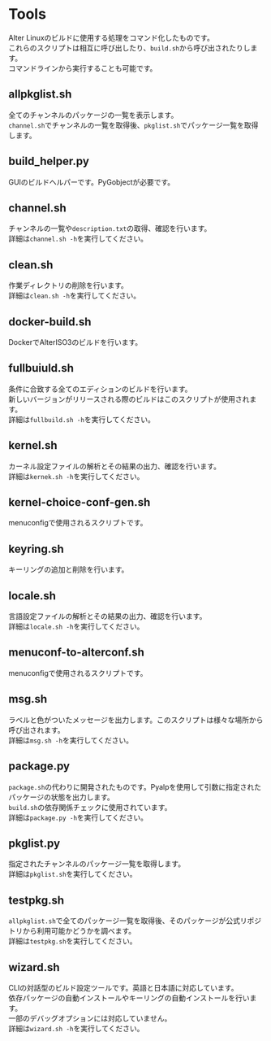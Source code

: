 # Tools
Alter Linuxのビルドに使用する処理をコマンド化したものです。  
これらのスクリプトは相互に呼び出したり、`build.sh`から呼び出されたりします。  
コマンドラインから実行することも可能です。  

## allpkglist.sh
全てのチャンネルのパッケージの一覧を表示します。  
`channel.sh`でチャンネルの一覧を取得後、`pkglist.sh`でパッケージ一覧を取得します。

## build_helper.py
GUIのビルドヘルパーです。PyGobjectが必要です。  

## channel.sh
チャンネルの一覧や`description.txt`の取得、確認を行います。  
詳細は`channel.sh -h`を実行してください。  

## clean.sh
作業ディレクトリの削除を行います。  
詳細は`clean.sh -h`を実行してください。  

## docker-build.sh
DockerでAlterISO3のビルドを行います。  

## fullbuiuld.sh
条件に合致する全てのエディションのビルドを行います。  
新しいバージョンがリリースされる際のビルドはこのスクリプトが使用されます。  
詳細は`fullbuild.sh -h`を実行してください。  

## kernel.sh
カーネル設定ファイルの解析とその結果の出力、確認を行います。  
詳細は`kernek.sh -h`を実行してください。  

## kernel-choice-conf-gen.sh
menuconfigで使用されるスクリプトです。  

## keyring.sh
キーリングの追加と削除を行います。  

## locale.sh
言語設定ファイルの解析とその結果の出力、確認を行います。  
詳細は`locale.sh -h`を実行してください。

## menuconf-to-alterconf.sh
menuconfigで使用されるスクリプトです。  

## msg.sh
ラベルと色がついたメッセージを出力します。このスクリプトは様々な場所から呼び出されます。  
詳細は`msg.sh -h`を実行してください。  

## package.py
`package.sh`の代わりに開発されたものです。Pyalpを使用して引数に指定されたパッケージの状態を出力します。  
`build.sh`の依存関係チェックに使用されています。  
詳細は`package.py -h`を実行してください。

## pkglist.py
指定されたチャンネルのパッケージ一覧を取得します。  
詳細は`pkglist.sh`を実行してください。

## testpkg.sh
`allpkglist.sh`で全てのパッケージ一覧を取得後、そのパッケージが公式リポジトリから利用可能かどうかを調べます。  
詳細は`testpkg.sh`を実行してください。  

## wizard.sh
CLIの対話型のビルド設定ツールです。英語と日本語に対応しています。  
依存パッケージの自動インストールやキーリングの自動インストールを行います。  
一部のデバッグオプションには対応していません。  
詳細は`wizard.sh -h`を実行してください。  
